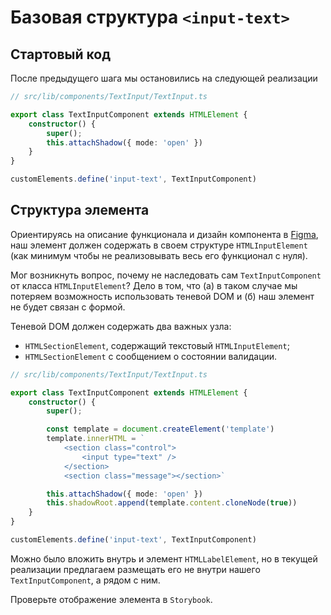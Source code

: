 # Базовая структура `<input-text>`

## Стартовый код

После предыдущего шага мы остановились на следующей реализации

```ts
// src/lib/components/TextInput/TextInput.ts

export class TextInputComponent extends HTMLElement {
    constructor() {
        super();
        this.attachShadow({ mode: 'open' })
    }
}

customElements.define('input-text', TextInputComponent)
```

## Структура элемента

Ориентируясь на описание функционала и дизайн компонента в [Figma](https://www.figma.com/file/QXGa6qN6AqgeerCtS28I8z/Web-Components-Book-Design-Library?node-id=324%3A101), наш элемент должен содержать в своем структуре `HTMLInputElement` (как минимум чтобы не реализовывать весь его функционал с нуля).

Мог возникнуть вопрос, почему не наследовать сам `TextInputComponent` от класса `HTMLInputElement`? Дело в том, что (а) в таком случае мы потеряем возможность использовать теневой DOM и (б) наш элемент не будет связан с формой.

Теневой DOM должен содержать два важных узла:
- `HTMLSectionElement`, содержащий текстовый `HTMLInputElement`;
- `HTMLSectionElement` с сообщением о состоянии валидации.


```ts
// src/lib/components/TextInput/TextInput.ts

export class TextInputComponent extends HTMLElement {
    constructor() {
        super();

        const template = document.createElement('template')
        template.innerHTML = `
            <section class="control">
                <input type="text" />
            </section>
            <section class="message"></section>`

        this.attachShadow({ mode: 'open' })
        this.shadowRoot.append(template.content.cloneNode(true))
    }
}

customElements.define('input-text', TextInputComponent)
```

Можно было вложить внутрь и элемент `HTMLLabelElement`, но в текущей реализации предлагаем размещать его не внутри нашего `TextInputComponent`, а рядом с ним.

Проверьте отображение элемента в `Storybook`.
